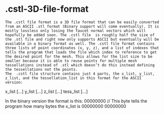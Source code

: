 # .cstl-3D-file-format
    The .cstl file format is a 3D file format that can be easily converted from an ASCII .stl format (Binary support will come eventually). It is mostly lossless only losing the faucet normal vectors which will hopefully be added soon. The .cstl file  is roughly half the size of the .stl file and right now only supports ASCII but eventually will be available in a binary format as well. The .cstl file format contains three lists of point coordinates (x, y, z), and a list of indexes that tells the program that loads the file which index to reference to get the desired point for the mesh. This allows for the list size to be smaller because it is able to reuse points for multiple mesh tessellations instead of .stl which doesn’t do this instead defining the tessellations not the points.
    The  .cstl file structure contains just 4 parts, the x_list, y_list, z_list, and the tessellation_list in this format for the ASCII version:

x_list [...]
y_list [...]
z_list [...]
tess_list [...]

In the binary version the format is this:
00000000  // This byte tells the program how many bytes the x_list is
00000000 00000000  
